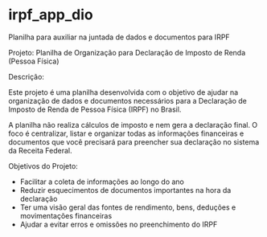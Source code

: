 # irpf_app_dio
Planilha para auxiliar na juntada de dados e documentos para IRPF

Projeto: Planilha de Organização para Declaração de Imposto de Renda (Pessoa Física)

Descrição:

Este projeto é uma planilha desenvolvida com o objetivo de ajudar na organização de dados e documentos necessários para a Declaração de Imposto de Renda de Pessoa Física (IRPF) no Brasil.

A planilha não realiza cálculos de imposto e nem gera a declaração final. O foco é centralizar, listar e organizar todas as informações financeiras e documentos que você precisará para preencher sua declaração no sistema da Receita Federal.



Objetivos do Projeto:

- Facilitar a coleta de informações ao longo do ano
- Reduzir esquecimentos de documentos importantes na hora da declaração
- Ter uma visão geral das fontes de rendimento, bens, deduções e movimentações financeiras
- Ajudar a evitar erros e omissões no preenchimento do IRPF
